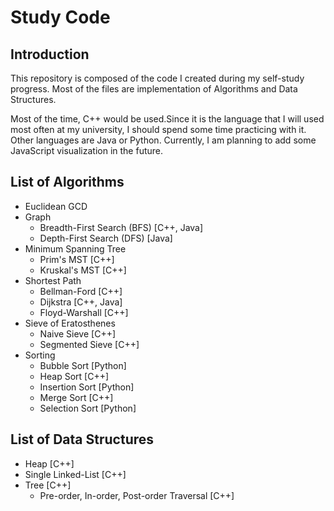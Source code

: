 # Study Code #

## Introduction ##
This repository is composed of the code I created during my self-study progress.
Most of the files are implementation of Algorithms and Data Structures.


Most of the time, C++ would be used.Since it is the language that I will used most
often at my university, I should spend some time practicing with it. Other languages
are Java or Python. Currently, I am planning to add some JavaScript visualization in the future.

## List of Algorithms ##
* Euclidean GCD
* Graph
    * Breadth-First Search (BFS) [C++, Java]
    * Depth-First Search (DFS) [Java]
* Minimum Spanning Tree
    * Prim's MST [C++]
    * Kruskal's MST [C++]
* Shortest Path
    * Bellman-Ford [C++]
    * Dijkstra [C++, Java]
    * Floyd-Warshall [C++]
* Sieve of Eratosthenes
    * Naive Sieve [C++]
    * Segmented Sieve [C++]
* Sorting
    * Bubble Sort [Python]
    * Heap Sort [C++]
    * Insertion Sort [Python]
    * Merge Sort [C++]
    * Selection Sort [Python]

## List of Data Structures ##
* Heap [C++]
* Single Linked-List [C++]
* Tree [C++]
    * Pre-order, In-order, Post-order Traversal [C++]
